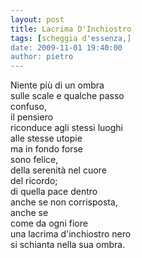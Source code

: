 ```yaml
---
layout: post
title: Lacrima D'Inchiostro
tags: [scheggia d'essenza,]
date: 2009-11-01 19:40:00
author: pietro
---
```

Niente più di un ombra<br/>sulle scale e qualche passo<br/>confuso,<br/>il pensiero<br/>riconduce agli stessi luoghi<br/>alle stesse utopie<br/>ma in fondo forse<br/>sono felice,<br/>della serenità nel cuore<br/>del ricordo;<br/>di quella pace dentro<br/>anche se non corrisposta,<br/>anche se<br/>come da ogni fiore<br/>una lacrima d'inchiostro nero<br/>si schianta nella sua ombra.
